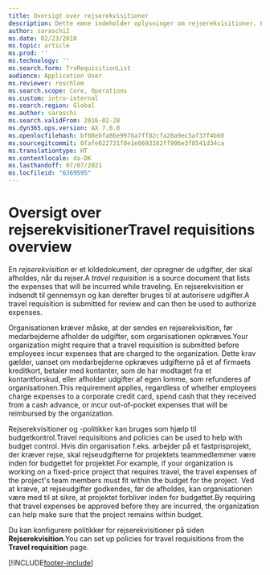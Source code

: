 ```yaml
---
title: Oversigt over rejserekvisitioner
description: Dette emne indeholder oplysninger om rejserekvisitioner. En rejserekvisition dokumenter planlagte rejseomkostninger.
author: saraschi2
ms.date: 02/23/2018
ms.topic: article
ms.prod: ''
ms.technology: ''
ms.search.form: TrvRequisitionList
audience: Application User
ms.reviewer: roschlom
ms.search.scope: Core, Operations
ms.custom: intro-internal
ms.search.region: Global
ms.author: saraschi
ms.search.validFrom: 2016-02-28
ms.dyn365.ops.version: AX 7.0.0
ms.openlocfilehash: bf08ebfa86e9976a7ff82cfa28a9ec5af37f4b60
ms.sourcegitcommit: 0fafe022731f0e1e8693382ff906e3f8541d34ca
ms.translationtype: HT
ms.contentlocale: da-DK
ms.lasthandoff: 07/07/2021
ms.locfileid: "6369595"
---
```

# <a name="travel-requisitions-overview"></a><span data-ttu-id="aaa5a-104">Oversigt over rejserekvisitioner</span><span class="sxs-lookup"><span data-stu-id="aaa5a-104">Travel requisitions overview</span></span>

<span data-ttu-id="aaa5a-105">En *rejserekvisition* er et kildedokument, der opregner de udgifter, der skal afholdes, når du rejser.</span><span class="sxs-lookup"><span data-stu-id="aaa5a-105">A *travel requisition* is a source document that lists the expenses that will be incurred while traveling.</span></span> <span data-ttu-id="aaa5a-106">En rejserekvisition er indsendt til gennemsyn og kan derefter bruges til at autorisere udgifter.</span><span class="sxs-lookup"><span data-stu-id="aaa5a-106">A travel requisition is submitted for review and can then be used to authorize expenses.</span></span>

<span data-ttu-id="aaa5a-107">Organisationen kræver måske, at der sendes en rejserekvisition, før medarbejderne afholder de udgifter, som organisationen opkræves.</span><span class="sxs-lookup"><span data-stu-id="aaa5a-107">Your organization might require that a travel requisition is submitted before employees incur expenses that are charged to the organization.</span></span> <span data-ttu-id="aaa5a-108">Dette krav gælder, uanset om medarbejderne opkræves udgifterne på et af firmaets kreditkort, betaler med kontanter, som de har modtaget fra et kontantforskud, eller afholder udgifter af egen lomme, som refunderes af organisationen.</span><span class="sxs-lookup"><span data-stu-id="aaa5a-108">This requirement applies, regardless of whether employees charge expenses to a corporate credit card, spend cash that they received from a cash advance, or incur out-of-pocket expenses that will be reimbursed by the organization.</span></span>

<span data-ttu-id="aaa5a-109">Rejserekvisitioner og -politikker kan bruges som hjælp til budgetkontrol.</span><span class="sxs-lookup"><span data-stu-id="aaa5a-109">Travel requisitions and policies can be used to help with budget control.</span></span> <span data-ttu-id="aaa5a-110">Hvis din organisation f.eks. arbejder på et fastprisprojekt, der kræver rejse, skal rejseudgifterne for projektets teammedlemmer være inden for budgettet for projektet.</span><span class="sxs-lookup"><span data-stu-id="aaa5a-110">For example, if your organization is working on a fixed-price project that requires travel, the travel expenses of the project's team members must fit within the budget for the project.</span></span> <span data-ttu-id="aaa5a-111">Ved at kræve, at rejseudgifter godkendes, før de afholdes, kan organisationen være med til at sikre, at projektet forbliver inden for budgettet.</span><span class="sxs-lookup"><span data-stu-id="aaa5a-111">By requiring that travel expenses be approved before they are incurred, the organization can help make sure that the project remains within budget.</span></span>

<span data-ttu-id="aaa5a-112">Du kan konfigurere politikker for rejserekvisitioner på siden **Rejserekvisition**.</span><span class="sxs-lookup"><span data-stu-id="aaa5a-112">You can set up policies for travel requisitions from the **Travel requisition** page.</span></span>


[!INCLUDE[footer-include](../includes/footer-banner.md)]